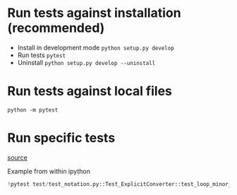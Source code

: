 # Run tests against installation (recommended)
- Install in development mode `python setup.py develop`
- Run tests `pytest`
- Uninstall `python setup.py develop --uninstall`

# Run tests against local files
`python -m pytest`  

# Run specific tests
[source](https://stackoverflow.com/a/62804929/8935243)

Example from within ipython
```python
!pytest test/test_notation.py::Test_ExplicitConverter::test_loop_minor_sym --verbose --pdb
```



